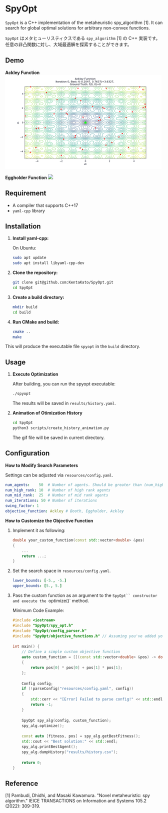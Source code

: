 # SpyOpt

`SpyOpt` is a C++ implementation of the metaheuristic spy_algorithm [1]. It can search for global optimal solutions for arbitrary non-convex functions.

`SpyOpt` はメタヒューリスティクスである `spy_algorithm` [1] の C++ 実装です。
任意の非凸関数に対し、大域最適解を探索することができます。

## Demo

**Ackley Function**
<img src=".readme/ackley_func.gif" width="500">

**Eggholder Function**
<img src=".readme/eggholder_func.gif" width="500">

## Requirement

- A compiler that supports C++17
- `yaml-cpp` library

## Installation

1. **Install yaml-cpp:**

    On Ubuntu:
    ```bash
    sudo apt update
    sudo apt install libyaml-cpp-dev

1. **Clone the repository:**

   ```bash
   git clone git@github.com:KentaKato/SpyOpt.git
   cd SpyOpt
   ```

2. **Create a build directory:**

   ```bash
   mkdir build
   cd build
   ```

3. **Run CMake and build:**

   ```bash
   cmake ..
   make
   ```

This will produce the executable file `spyopt` in the `build` directory.

## Usage

1. **Execute Optimization**

    After building, you can run the spyopt executable:

    ```bash
    ./spyopt
    ```

    The results will be saved in `results/history.yaml`.

2. **Animation of Otimization History**

    ```bash
    cd SpyOpt
    python3 scripts/create_history_animation.py
    ```

    The gif file will be saved in current directory.

## Configuration

**How to Modify Search Parameters**

Settings can be adjusted via `resources/config.yaml`.

```yaml
num_agents:    50  # Number of agents. Should be greater than (num_high_rank + num_mid_rank)
num_high_rank: 10  # Number of high rank agents
num_mid_rank:  25  # Number of mid rank agents
num_iterations: 50 # Number of iterations
swing_factor: 1
objective_function: Ackley # Booth, Eggholder, Ackley
```

**How to Customize the Objective Function**

1. Implement it as following:

    ```cpp
    double your_custom_function(const std::vector<double> &pos)
    {
        ...
        return ...;
    }
    ```

2. Set the search space in `resources/config.yaml`.

    ```yaml
    lower_bounds: [-5., -5.]
    upper_bounds: [5., 5.]
    ```

3. Pass the custom function as an argument to the `SpyOpt`` constructor and execute the `optimize()` method.

    Minimum Code Example:
    ```cpp
    #include <iostream>
    #include "SpyOpt/spy_opt.h"
    #include "SpyOpt/config_parser.h"
    #include "SpyOpt/objective_functions.h" // Assuming you've added your custom function in this header

    int main() {
        // Define a simple custom objective function
        auto custom_function = [](const std::vector<double> &pos) -> double
        {
            return pos[0] * pos[0] + pos[1] * pos[1];
        };

        Config config;
        if (!parseConfig("resources/config.yaml", config))
        {
            std::cerr << "[Error] Failed to parse config!" << std::endl;
            return -1;
        }

        SpyOpt spy_alg(config, custom_function);
        spy_alg.optimize();

        const auto [fitness, pos] = spy_alg.getBestFitness();
        std::cout << "Best solution:" << std::endl;
        spy_alg.printBestAgent();
        spy_alg.dumpHistory("results/history.csv");

        return 0;
    }
    ```

## Reference

[1] Pambudi, Dhidhi, and Masaki Kawamura. "Novel metaheuristic: spy algorithm." IEICE TRANSACTIONS on Information and Systems 105.2 (2022): 309-319.